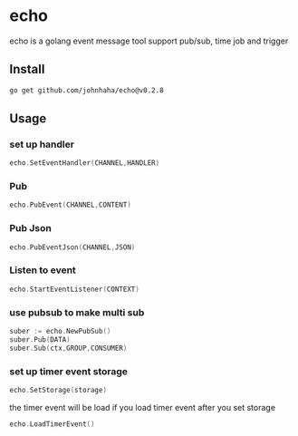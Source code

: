 # echo

echo is a golang event message tool
support pub/sub, time job and trigger

## Install

```bash
go get github.com/johnhaha/echo@v0.2.8
```

## Usage

### set up handler

```go
echo.SetEventHandler(CHANNEL,HANDLER)
```

### Pub

```go
echo.PubEvent(CHANNEL,CONTENT)
```

### Pub Json

```go
echo.PubEventJson(CHANNEL,JSON)
```

### Listen to event

```go
echo.StartEventListener(CONTEXT)
```

### use pubsub to make multi sub

```go
suber := echo.NewPubSub()
suber.Pub(DATA)
suber.Sub(ctx,GROUP,CONSUMER)
```

### set up timer event storage

```go
echo.SetStorage(storage)
```

the timer event will be load if you load timer event after you set storage

```go
echo.LoadTimerEvent()
```
